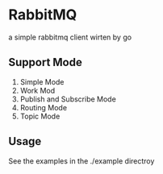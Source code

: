 # RabbitMQ
a simple rabbitmq client wirten by go

## Support Mode
1. Simple Mode
2. Work Mod
3. Publish and Subscribe Mode
4. Routing Mode
5. Topic Mode

## Usage
See the examples in the ./example directroy
